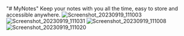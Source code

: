 "# MyNotes" 
Keep your notes with you all the time, easy to store and accessible anywhere.
![Screenshot_20230919_111003](https://github.com/Sheeban10/MyNotes/assets/49332025/36bad490-988b-45a7-9f76-ed503fae2e92)
![Screenshot_20230919_111031](https://github.com/Sheeban10/MyNotes/assets/49332025/eb4cf6d3-e926-4864-8e33-05d4259fe41e)
![Screenshot_20230919_111008](https://github.com/Sheeban10/MyNotes/assets/49332025/2b657e34-3f73-4b6c-b328-cd612aae35cb)
![Screenshot_20230919_111020](https://github.com/Sheeban10/MyNotes/assets/49332025/197d8f75-de76-4958-833b-5c0873ac8656)


